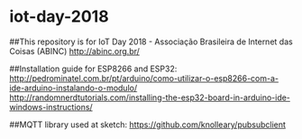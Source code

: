 # iot-day-2018

##This repository is for IoT Day 2018 - Associação Brasileira de Internet das Coisas (ABINC)
http://abinc.org.br/

##Installation guide for ESP8266 and ESP32:
http://pedrominatel.com.br/pt/arduino/como-utilizar-o-esp8266-com-a-ide-arduino-instalando-o-modulo/
http://randomnerdtutorials.com/installing-the-esp32-board-in-arduino-ide-windows-instructions/

##MQTT library used at sketch:
https://github.com/knolleary/pubsubclient